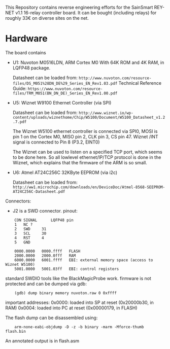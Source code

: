 
This Repository contains reverse engineering efforts for the
SainSmart REY-NET v1.1 16-relay controller board.
It can be bought (including relays) for roughly 33€ on diverse sites on the net.

Hardware
========

The board contains

* U1: Nuvoton M0516LDN, ARM Cortex M0 With 64K ROM and 4K RAM, in LQFP48 package.

	Datasheet can be loaded from: `http://www.nuvoton.com/resource-files/DS_M051%28DN_DE%29_Series_EN_Rev1.03.pdf`
	Technical Reference Guide: `https://www.nuvoton.com/resource-files/TRM_M051(BN_DN_DE)_Series_EN_Rev1.00.pdf`

* U5: Wiznet W9100 Ethernet Controller (via SPI)

	Datasheet can be loaded from: `http://www.wiznet.io/wp-content/uploads/wiznethome/Chip/W5100/Document/W5100_Datasheet_v1.2.7.pdf`

	The Wiznet W5100 ethernet controller is connected via SPI0,
	MOSI is pin 1 on the Cortex M0,
	MISO pin 2,
	CLK pin 3,
	CS pin 47.
	Wiznet /INT signal is connected to Pin 8 (P3.2, EINT0)

	The Wiznet can be used to listen on a specified TCP port,
	which seems to be done here. So all lowlevel ethernet/IP/TCP
	protocol is done in the Wiznet, which explains that the
	firmware of the ARM is so small.


* U6: Atmel AT24C256C 32KByte EEPROM (via i2c)

	Datasheet can be loaded from: `http://ww1.microchip.com/downloads/en/DeviceDoc/Atmel-8568-SEEPROM-AT24C256C-Datasheet.pdf`


Connectors:

* J2 is a SWD connector. pinout:

```
	CON	SIGNAL		LQFP48 pin
	1	NC ?
	2	SWD		31
	3	SCL		30
	4	RST		4
	5	GND

	0000.0000	0000.ffff	FLASH
	2000.0000	2000.0fff	RAM
	6000.0000	6001.ffff	EBI: external memory space (access to Wiznet W5100)
	5001.0000	5001.03ff	EBI: control registers
```


standard SWDIO tools like the BlackMagicProbe work.
firmware is not protected and can be dumped via gdb:

```
	(gdb) dump binary memory nuvoton.raw 0 0xffff
```


important addresses:
0x0000: loaded into SP at reset (0x20000b30, in RAM)
0x0004: loaded into PC at reset (0x00000179, in FLASH)


The flash dump can be disassembled using:

```
	arm-none-eabi-objdump -D -z -b binary -marm -Mforce-thumb flash.bin
```

An annotated output is in flash.asm


